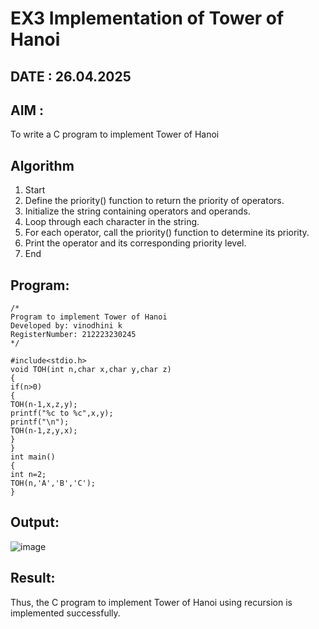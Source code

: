 # EX3 Implementation of Tower of Hanoi
## DATE : 26.04.2025
## AIM :
To write a C program to implement Tower of Hanoi

## Algorithm
1. Start
2. Define the priority() function to return the priority of operators.
3. Initialize the string containing operators and operands.
4. Loop through each character in the string.
5. For each operator, call the priority() function to determine its priority.
6. Print the operator and its corresponding priority level.
8. End

## Program:
```
/*
Program to implement Tower of Hanoi
Developed by: vinodhini k
RegisterNumber: 212223230245
*/

#include<stdio.h>
void TOH(int n,char x,char y,char z)
{
if(n>0)
{
TOH(n-1,x,z,y);
printf("%c to %c",x,y);
printf("\n");
TOH(n-1,z,y,x);
}
}
int main()
{
int n=2;
TOH(n,'A','B','C');
}
```

## Output:

![image](https://github.com/user-attachments/assets/2f34179f-ac64-4f00-8bb5-c9947c010e7c)


## Result:
Thus, the C program to implement Tower of Hanoi using recursion is implemented successfully.
